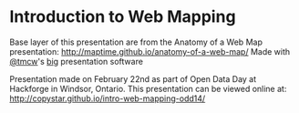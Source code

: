 Introduction to Web Mapping
====================

Base layer of this presentation are from the Anatomy of a Web Map presentation: http://maptime.github.io/anatomy-of-a-web-map/
Made with [@tmcw](https://github.com/tmcw)'s [big](http://macwright.org/big/) presentation software

Presentation made on February 22nd as part of Open Data Day at Hackforge in Windsor, Ontario.
This presentation can be viewed online at: http://copystar.github.io/intro-web-mapping-odd14/
